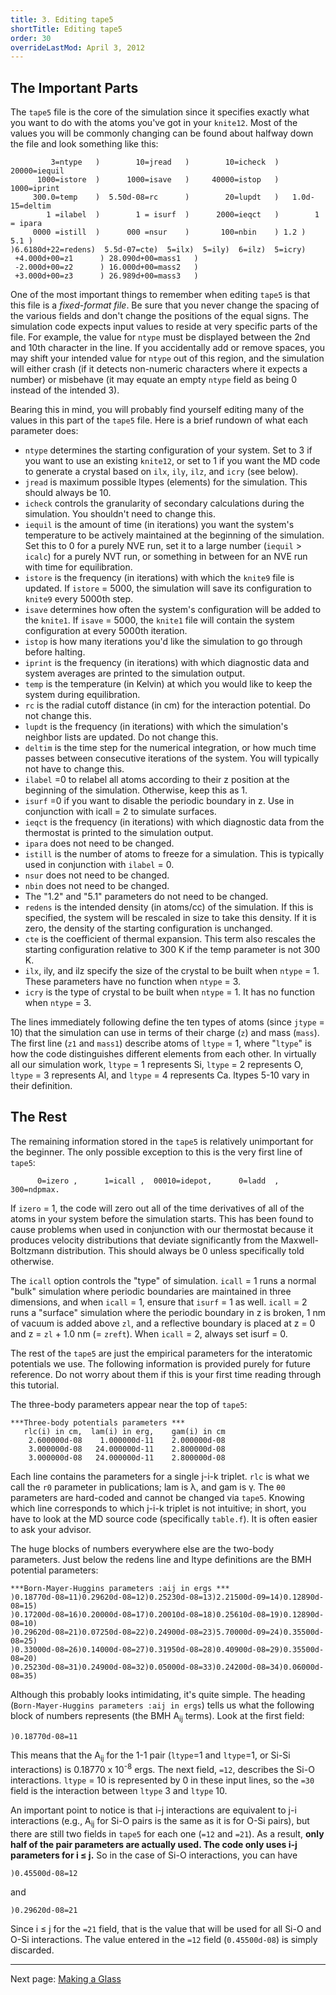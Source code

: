 ```yaml
---
title: 3. Editing tape5
shortTitle: Editing tape5
order: 30
overrideLastMod: April 3, 2012
---
```


## The Important Parts

The `tape5` file is the core of the simulation since it specifies exactly what
you want to do with the atoms you've got in your `knite12`. Most of the values
you will be commonly changing can be found about halfway down the file and look
something like this:

```
         3=ntype   )        10=jread   )        10=icheck  )     20000=iequil
      1000=istore  )      1000=isave   )     40000=istop   )      1000=iprint
     300.0=temp    )  5.50d-08=rc      )        20=lupdt   )   1.0d-15=deltim
        1 =ilabel  )        1 = isurf  )      2000=ieqct   )        1 = ipara
     0000 =istill  )      000 =nsur    )       100=nbin    ) 1.2 )  5.1 )
)6.6180d+22=redens)  5.5d-07=cte)  5=ilx)  5=ily)  6=ilz)  5=icry)
 +4.000d+00=z1      ) 28.090d+00=mass1   )
 -2.000d+00=z2      ) 16.000d+00=mass2   )
 +3.000d+00=z3      ) 26.989d+00=mass3   )
```

One of the most important things to remember when editing `tape5` is that this
file is a _fixed-format file_. Be sure that you never change the spacing of the
various fields and don't change the positions of the equal signs. The simulation
code expects input values to reside at very specific parts of the file. For
example, the value for `ntype` must be displayed between the 2nd and 10th
character in the line. If you accidentally add or remove spaces, you may shift
your intended value for `ntype` out of this region, and the simulation will
either crash (if it detects non-numeric characters where it expects a number) or
misbehave (it may equate an empty `ntype` field as being 0 instead of the
intended 3).

Bearing this in mind, you will probably find yourself editing many of the values
in this part of the `tape5` file. Here is a brief rundown of what each parameter
does:

- `ntype` determines the starting configuration of your system. Set to 3 if
  you want to use an existing `knite12`, or set to 1 if you want the MD code to
  generate a crystal based on `ilx`, `ily`, `ilz`, and `icry` (see below).
- `jread` is maximum possible ltypes (elements) for the simulation. This should
  always be 10.
- `icheck` controls the granularity of secondary calculations during the
  simulation. You shouldn't need to change this.
- `iequil` is the amount of time (in iterations) you want the system's
  temperature to be actively maintained at the beginning of the simulation. Set
  this to 0 for a purely NVE run, set it to a large number (`iequil` > `icalc`)
  for a purely NVT run, or something in between for an NVE run with time for
  equilibration.
- `istore` is the frequency (in iterations) with which the `knite9` file is
  updated. If `istore` = 5000, the simulation will save its configuration to
  `knite9` every 5000th step.
- `isave` determines how often the system's configuration will be added to the
  `knite1`. If `isave` = 5000, the `knite1` file will contain the system
  configuration at every 5000th iteration.
- `istop` is how many iterations you'd like the simulation to go through before
  halting.
- `iprint` is the frequency (in iterations) with which diagnostic data and
  system averages are printed to the simulation output.
- `temp` is the temperature (in Kelvin) at which you would like to keep the
  system during equilibration.
- `rc` is the radial cutoff distance (in cm) for the interaction potential. Do
  not change this.
- `lupdt` is the frequency (in iterations) with which the simulation's neighbor
  lists are updated. Do not change this.
- `deltim` is the time step for the numerical integration, or how much time
  passes between consecutive iterations of the system. You will typically not
  have to change this.
- `ilabel` =0 to relabel all atoms according to their z position at the
  beginning of the simulation. Otherwise, keep this as 1.
- `isurf` =0 if you want to disable the periodic boundary in z. Use in
  conjunction with icall = 2 to simulate surfaces.
- `ieqct` is the frequency (in iterations) with which diagnostic data from the
  thermostat is printed to the simulation output.
- `ipara` does not need to be changed.
- `istill` is the number of atoms to freeze for a simulation. This is typically
  used in conjunction with `ilabel` = 0.
- `nsur` does not need to be changed.
- `nbin` does not need to be changed.
- The "1.2" and "5.1" parameters do not need to be changed.
- `redens` is the intended density (in atoms/cc) of the simulation. If this is
  specified, the system will be rescaled in size to take this density. If it
  is zero, the density of the starting configuration is unchanged.
- `cte` is the coefficient of thermal expansion. This term also rescales the
  starting configuration relative to 300 K if the temp parameter is not 300 K.
- `ilx`, ily, and ilz specify the size of the crystal to be built when `ntype`
  = 1. These parameters have no function when `ntype` = 3.
- `icry` is the type of crystal to be built when `ntype` = 1. It has no function
  when `ntype` = 3.

The lines immediately following define the ten types of atoms (since `jtype` =
10) that the simulation can use in terms of their charge (`z`) and mass
(`mass`).  The first line (`z1` and `mass1`) describe atoms of `ltype` = 1,
where "`ltype`" is how the code distinguishes different elements from each
other. In virtually all our simulation work, `ltype` = 1 represents Si, `ltype`
= 2 represents O, `ltype` = 3 represents Al, and `ltype` = 4 represents Ca.
ltypes 5-10 vary in their definition.

## The Rest

The remaining information stored in the `tape5` is relatively unimportant for
the beginner.  The only possible exception to this is the very first line of
`tape5`:

```
      0=izero ,      1=icall ,  00010=idepot,      0=ladd  ,    300=ndpmax.
```

If `izero` = 1, the code will zero out all of the time derivatives of all of the
atoms in your system before the simulation starts.  This has been found to cause
problems when used in conjunction with our thermostat because it produces
velocity distributions that deviate significantly from the Maxwell-Boltzmann
distribution.  This should always be 0 unless specifically told otherwise.

The `icall` option controls the "type" of simulation.  `icall` = 1 runs a
normal "bulk" simulation where periodic boundaries are maintained in three
dimensions, and when `icall` = 1, ensure that `isurf` = 1 as well.  `icall` = 2
runs a "surface" simulation where the periodic boundary in z is broken, 1 nm of
vacuum is added above `zl`, and a reflective boundary is placed at z = 0 and z
= `zl` + 1.0 nm (= `zreft`).  When `icall` = 2, always set isurf = 0.

The rest of the `tape5` are just the empirical parameters for the interatomic
potentials we use.  The following information is provided purely for future
reference.  Do not worry about them if this is your first time reading through
this tutorial.

The three-body parameters appear near the top of `tape5`:

```
***Three-body potentials parameters ***
   rlc(i) in cm,  lam(i) in erg,    gam(i) in cm
    2.600000d-08    1.000000d-11    2.000000d-08
    3.000000d-08   24.000000d-11    2.800000d-08
    3.000000d-08   24.000000d-11    2.800000d-08
```

Each line contains the parameters for a single j-i-k triplet.  `rlc` is what we
call the `r0` parameter in publications; lam is λ, and gam is γ.  The `θ0`
parameters are hard-coded and cannot be changed via `tape5`.  Knowing which
line corresponds to which j-i-k triplet is not intuitive; in short, you have
to look at the MD source code (specifically `table.f`).  It is often easier to
ask your advisor.

The huge blocks of numbers everywhere else are the two-body parameters.  Just
below the redens line and ltype definitions are the BMH potential parameters:

```
***Born-Mayer-Huggins parameters :aij in ergs ***
)0.18770d-08=11)0.29620d-08=12)0.25230d-08=13)2.21500d-09=14)0.12890d-08=15)
)0.17200d-08=16)0.20000d-08=17)0.20010d-08=18)0.25610d-08=19)0.12890d-08=10)
)0.29620d-08=21)0.07250d-08=22)0.24900d-08=23)5.70000d-09=24)0.35500d-08=25)
)0.33000d-08=26)0.14000d-08=27)0.31950d-08=28)0.40900d-08=29)0.35500d-08=20)
)0.25230d-08=31)0.24900d-08=32)0.05000d-08=33)0.24200d-08=34)0.06000d-08=35)
```

Although this probably looks intimidating, it's quite simple.  The heading
(`Born-Mayer-Huggins parameters :aij in ergs`) tells us what the following
block of numbers represents (the BMH A<sub>ij</sub> terms).  Look at the first
field:

```
)0.18770d-08=11
```

This means that the A<sub>ij</sub> for the 1-1 pair (`ltype`=1 and `ltype`=1,
or Si-Si interactions) is 0.18770 x 10<sup>-8</sup> ergs.  The next field,
`=12`, describes the Si-O interactions.  `ltype` = 10 is represented by 0 in
these input lines, so the `=30` field is the interaction between `ltype` 3 and
`ltype` 10.

An important point to notice is that i-j interactions are equivalent to j-i
interactions (e.g., A<sub>ij</sub> for Si-O pairs is the same as it is for
O-Si pairs), but there are still two fields in `tape5` for each one (`=12` and
`=21`).  As a result, **only half of the pair parameters are actually used.  The
code only uses i-j parameters for i &le; j.**  So in the case of Si-O
interactions, you can have

```
)0.45500d-08=12
```

and

```
)0.29620d-08=21
```

Since i &le; j for the `=21` field, that is the value that will be used for all
Si-O and O-Si interactions.  The value entered in the `=12` field
(`0.45500d-08`) is simply discarded.

---

Next page: [Making a Glass](4-making-glass.html)
